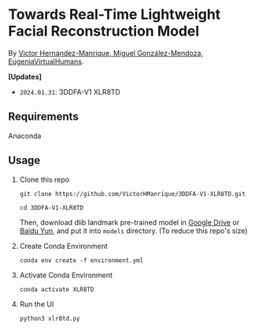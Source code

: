 # Towards Real-Time Lightweight Facial Reconstruction Model

<!-- By [Jianzhu Guo](https://guojianzhu.com/aboutme.html). -->
By [Victor Hernández-Manrique, Miguel González-Mendoza, EugeniaVirtualHumans](https://www.eugenia.tech/).

**\[Updates\]**
 - `2024.01.31`: 3DDFA-V1 XLR8TD

## Requirements
Anaconda

## Usage

1. Clone this repo
    ```
    git clone https://github.com/VictorHManrique/3DDFA-V1-XLR8TD.git
    ```

    ```
    cd 3DDFA-V1-XLR8TD
    ```

   Then, download dlib landmark pre-trained model in [Google Drive](https://drive.google.com/open?id=1kxgOZSds1HuUIlvo5sRH3PJv377qZAkE) or [Baidu Yun](https://pan.baidu.com/s/1bx-GxGf50-KDk4xz3bCYcw), and put it into `models` directory. (To reduce this repo's size)

2. Create Conda Environment
    ```
    conda env create -f environment.yml
    ```

3. Activate Conda Environment
    ```
    conda activate XLR8TD
    ```

4. Run the UI
    ```
    python3 xlr8td.py
    ```
